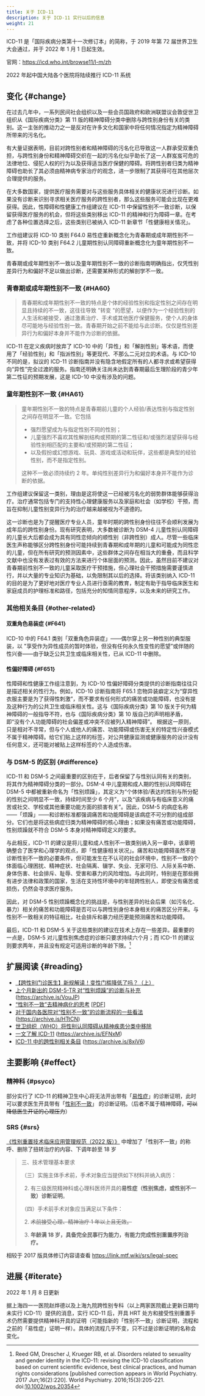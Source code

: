 ```yaml
---
title: 关于 ICD-11
description: 关于 ICD-11 实行以后的信息
weight: 21
---
```


ICD-11 是「国际疾病分类第十一次修订本」的简称，于 2019 年第 72 届世界卫生大会通过，并于 2022 年 1 月 1 日起生效。

官网：<https://icd.who.int/browse11/l-m/zh>

2022 年起中国大陆各个医院将陆续推行 ICD-11 系统

## 变化 {#change}

在过去几年中，一系列民间社会组织以及一些会员国政府和欧洲联盟议会敦促世卫组织从《国际疾病分类》第 11 版的精神障碍分类中删除与跨性别身份有关的类别。这一主张的推动力之一是反对在许多文化和国家中将任何情况指定为精神障碍所带来的污名化。

有大量证据表明，目前对跨性别者和精神障碍的污名化已导致这一人群承受双重负担，与跨性别身份和精神障碍交织在一起的污名化似乎助长了这一人群岌岌可危的法律地位、侵犯人权的行为以及获得适当医疗保健的障碍。将跨性别者归类为精神障碍也助长了其必须由精神病专家治疗的观念，进一步限制了其获得可在其他层次合理提供的服务。

在大多数国家，提供医疗服务需要对与这些服务具体相关的健康状况进行诊断。如果没有诊断来识别寻求相关医疗服务的跨性别者，那么这些服务可能会比现在更难获得。因此，性障碍和性健康工作组建议在 ICD-11 中保留性别不一致诊断，以保留获得医疗服务的机会，但将这些类别移出 ICD-11 的精神和行为障碍一章。在考虑了各种位置选择之后，这些类别已被纳入 ICD-11 新章节「性健康相关情况」。

工作组建议将 ICD-10 类别 F64.0 易性症重新概念化为青春期或成年期性别不一致，并将 ICD-10 类别 F64.2 儿童期性别认同障碍重新概念化为童年期性别不一致。

青春期或成年期性别不一致以及童年期性别不一致的诊断指南明确指出，仅凭性别差异行为和偏好不足以做出诊断，还需要某种形式的解剖学不一致。

### 青春期或成年期性别不一致 {#HA60}

> 青春期和成年期性别不一致的特点是个体的经验性别和指定性别之间存在明显且持续的不一致，这往往导致 "转变 "的愿望，以便作为一个经验性别的人生活和被接受，通过激素治疗、手术或其他医疗保健服务，使个人的身体尽可能地与经验性别一致。青春期开始之前不能给与此诊断。仅仅是性别差异行为和偏好本身并不能作为诊断的依据。

ICD-11 在定义疾病时放弃了 ICD-10 中的「异性」和「解剖性别」等术语，而使用了「经验性别」和「指派性别」等更现代、不那么二元对立的术语。与 ICD-10 不同的是，拟议的 ICD-11 诊断指南并没有隐含地假定所有的人都寻求或希望获得向“异性”完全过渡的服务。指南还明确关注尚未达到青春期最后生理阶段的青少年第二性征的预期发展，这是 ICD-10 中没有涉及的问题。

### 童年期性别不一致 {#HA61}

> 童年期性别不一致的特点是青春期前儿童的个人经验/表达性别与指定性别之间存在明显不一致。它包括
>
> - 强烈愿望成为与指定性别不同的性别；
> - 儿童强烈不喜欢其性解剖结构或预期的第二性征和/或强烈渴望获得与经验性别相匹配的主要和/或预期的第二性征；
> - 以及假扮或幻想游戏、玩具、游戏或活动和玩伴，这些都是典型的经验性别，而不是指定性别。
>
> 这种不一致必须持续约 2 年。单纯性别差异行为和偏好本身并不能作为诊断的依据。

工作组建议保留这一类别，理由是这将使这一已经被污名化的弱势群体能够获得治疗。治疗通常包括专门的支持性心理健康服务以及家庭和社会（如学校）干预，而旨在抑制儿童性别变异行为的治疗越来越被视为不道德的。

这一诊断也是为了提醒医疗专业人员，童年时期的跨性别身份往往不会顺利发展为成年后的跨性别身份。现有研究表明，大多数被诊断为 DSM-4 儿童性别认同障碍的儿童长大后都会成为具有同性恋倾向的顺性别（非跨性别）成人。尽管一些临床医生声称能够区分跨性别身份可能持续到青春期和成年期的儿童和可能成为同性恋的儿童，但在所有研究的预测因素中，这些群体之间存在相当大的重叠，而且科学文献中也没有发表过有效的方法来进行个体层面的预测。因此，虽然目前不建议对青春期前性别不一致的儿童采取医疗干预措施，但心理社会干预措施需要谨慎进行，并以大量的专业知识为基础，以免限制其以后的选择。将该类别纳入 ICD-11 的目的是为了更好地对医疗专业人员进行亟需的教育，制定有助于指导临床医生和家庭成员的护理标准和路径，包括充分的知情同意程序，以及未来的研究工作。

### 其他相关条目 {#other-related}

#### 双重角色易装症 {#F641}

ICD-10 中的 F64.1 类别「双重角色异装症」——偶尔穿上另一种性别的典型服装，以 "享受作为异性成员的暂时体验，但没有任何永久性变性的愿望”或伴随的性兴奋——由于缺乏公共卫生或临床相关性，已从 ICD-11 中删除。

#### 性偏好障碍 {#F651}

性障碍和性健康工作组注意到，为 ICD-10 性偏好障碍分类提供的诊断指南往往只是描述相关的性行为。例如，ICD-10 诊断指南将 F65.1 恋物异装癖定义为“穿异性衣服主要是为了获得性刺激”，而不要求有任何形式的痛苦或功能障碍，也没有提及这种行为的公共卫生或临床相关性。这与《国际疾病分类》第 10 版关于何为精神障碍的一般指导不符，也与《国际疾病分类》第 10 版自己的声明相矛盾，即“没有个人功能障碍的社会偏差或冲突不应被列入精神障碍”。 根据这一原则，只是相对不寻常，但与个人或他人的痛苦、功能障碍或伤害无关的特定性兴奋模式不属于精神障碍。给它们贴上这样的标签，对公共健康监测或健康服务的设计没有任何意义，还可能对被贴上这样标签的个人造成伤害。

### 与 DSM-5 的区别 {#difference}

ICD-11 和 DSM-5 之间最重要的区别在于，后者保留了与性别认同有关的类别，将其作为精神障碍分类的一部分。DSM-4 中儿童期和成人期的性别认同障碍在 DSM-5 中都被重新命名为「性别烦躁」，其定义为“个体体验/表达的性别与所分配的性别之间明显不一致，持续时间至少 6 个月”，以及“该疾病与有临床意义的痛苦或社交、学校或其他重要功能方面的损害有关”。因此，DSM-5 的病症名称——「烦躁」——和诊断标准都强调痛苦和功能障碍是该病症不可分割的组成部分。它们也是将这些病症归类为精神障碍的核心理由；如果没有痛苦或功能障碍，性别烦躁就不符合 DSM-5 本身对精神障碍定义的要求。

与此相反，ICD-11 的建议是将儿童和成人性别不一致类别纳入另一章中，该章明确整合了医学和心理学的观点，即「性健康相关状况」。痛苦和功能障碍虽然不是诊断性别不一致的必要条件，但可能发生在不认可的社会环境中，性别不一致的个体面临心理困扰、精神症状、社会隔离、辍学、失业、无家可归、人际关系中断、身体伤害、社会排斥、耻辱、受害和暴力的风险增加。与此同时，特别是在那些拥有进步法律和政策的国家，生活在支持性环境中的年轻跨性别人，即使没有痛苦或损伤，仍然会寻求医疗服务。

因此，对 DSM-5 性别烦躁概念化的挑战是，与性别差异的社会后果（如污名化、暴力）相关的痛苦和功能障碍是否可以与跨性别身份本身相关的痛苦区分开来。与性别不一致相关的特征相比，社会排斥和暴力经历更能预测痛苦和功能障碍。

最后，ICD-11 和 DSM-5 关于这些类别的建议在技术上存在一些差异。最重要的一点是，DSM-5 对儿童性别焦虑症的诊断只要求持续六个月；而 ICD-11 的建议则要求两年，并且没有规定可适用诊断的年龄下限。[^1]

## 扩展阅读 {#reading}

<!-- 按发布时间倒序排序 -->

- [【跨性别门诊医生】新规解读！变性门槛降低了吗？（上）](https://www.bilibili.com/video/BV1GF411P7Z3)
- [上个月新出的 DSM-5-TR 对“性别烦躁”的诊断与补充](https://zhuanlan.zhihu.com/p/492886380) (<https://archive.is/VouJP>)
- [“性别不一致”去精神病化的思考](https://yizhe.dmu.edu.cn/article/doi/10.12014/j.issn.1002-0772.2021.11.10) \[[PDF](https://web.archive.org/web/20230321063130/https://yizhe.dmu.edu.cn/data/article/yxyzx/preview/pdf/2021-11-10.pdf)]
- [对于国内各医院对“性别不一致”的诊断流程的一些看法](https://zhuanlan.zhihu.com/p/101582151) (<https://archive.is/HTtCN>)
- [世卫组织（WHO）将性别认同障碍从精神疾患分类中移除](https://news.un.org/zh/story/2019/05/1035391)
- [一文了解 ICD-11](https://zhuanlan.zhihu.com/p/53190964) (<https://archive.is/EFNxM>)
- [ICD-11 中的跨性别相关条目](https://zhuanlan.zhihu.com/p/38248913) (<https://archive.is/8xiV6>)

## 主要影响 {#effect}

### 精神科 {#psyco}

部分实行了 ICD-11 的精神卫生中心将无法开出带有「[易性症][icd-10]」的诊断证明，此时可以要求医生开具带有「[性别不一致][icd-11]」 的诊断证明。（后者不属于精神障碍，~~可以降低医生开证的心理压力~~）

[icd-10]: https://icd.who.int/browse10/2019/en#/F64.0
[icd-11]: https://icd.who.int/browse11/l-m/zh#/http://id.who.int/icd/entity/411470068

### SRS {#srs}

[《性别重置技术临床应用管理规范（2022 版）》][spec] 中增加了「性别不一致」的称呼、删除了扭转治疗的内容、下调年龄至 18 岁

[spec]: http://www.nhc.gov.cn/yzygj/s7657/202204/2efe9f8ca13f499c8e1f70844fe96144.shtml

<!-- markdownlint-disable ol-prefix -->

> 三、技术管理基本要求
>
> （三）实施主体手术前，手术对象应当提供如下材料并纳入病历：
>
> 2. 有三级医院精神科或心理科医师开具的**易性症（性别焦虑，或性别不一致）诊断证明**。
>
> （四）手术前手术对象应当满足以下条件：
>
> 2. ~~术前接受心理、精神治疗 1 年以上且无效。~~
>
> 3. **年龄满 18 岁，具备完全民事行为能力，有能力完成性别重置序列治疗。**

相较于 2017 版具体修订内容请查看 <https://link.mtf.wiki/srs/legal-spec>

## 进展 {#iterate}

2022 年 1 月 8 日更新

据上海四一一医院赵烨德以及上海九院跨性别专科（以上两家医院截止更新日期均未实行 ICD-11）提供的消息，实行 ICD-11 后，开具 HRT 处方和接受性别重置手术仍然需要提供精神科开具的证明（可能指新的「性别不一致」诊断证明，流程和之前的「易性症」证明一样）。具体的流程几乎不变，只不过是诊断证明的名称会变化。

[^1]: Reed GM, Drescher J, Krueger RB, et al. Disorders related to sexuality and gender identity in the ICD-11: revising the ICD-10 classification based on current scientific evidence, best clinical practices, and human rights considerations [published correction appears in World Psychiatry. 2017 Jun;16(2):220]. World Psychiatry. 2016;15(3):205-221. doi:[10.1002/wps.20354](https://doi.org/10.1002%2Fwps.20354)
